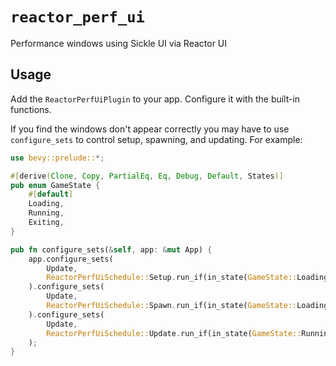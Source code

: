 # `reactor_perf_ui`

Performance windows using Sickle UI via Reactor UI

## Usage

Add the `ReactorPerfUiPlugin` to your app. Configure it with the built-in functions.

If you find the windows don't appear correctly you may have to use `configure_sets` to control setup, spawning, and updating. For example:

```rust
use bevy::prelude::*;

#[derive(Clone, Copy, PartialEq, Eq, Debug, Default, States)]
pub enum GameState {
    #[default]
    Loading,
    Running,
    Exiting,
}

pub fn configure_sets(&self, app: &mut App) {
    app.configure_sets(
        Update,
        ReactorPerfUiSchedule::Setup.run_if(in_state(GameState::Loading)),
    ).configure_sets(
        Update,
        ReactorPerfUiSchedule::Spawn.run_if(in_state(GameState::Loading)),
    ).configure_sets(
        Update,
        ReactorPerfUiSchedule::Update.run_if(in_state(GameState::Running)),
    );
}
```
